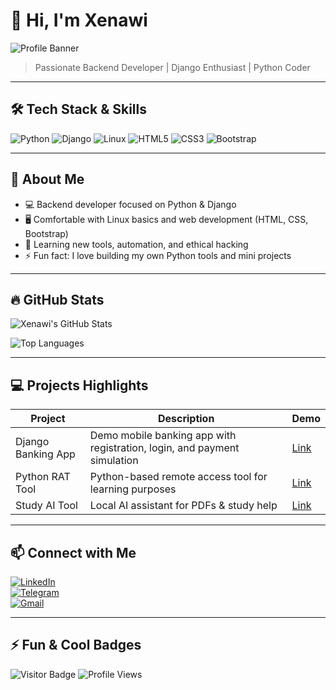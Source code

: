 # 👋 Hi, I'm Xenawi

![Profile Banner](https://media.licdn.com/dms/image/v2/D4E16AQEbpamDSyWayQ/profile-displaybackgroundimage-shrink_350_1400/B4EZoGKrrmK0AY-/0/1761040057893?e=1762992000&v=beta&t=kNXosLsZGY4OY59ByXfgyTV_3u_khkhPalUb_CGUYt4)

> Passionate Backend Developer | Django Enthusiast | Python Coder  

---

## 🛠 Tech Stack & Skills

![Python](https://img.shields.io/badge/Python-3.11-blue?logo=python&logoColor=white) 
![Django](https://img.shields.io/badge/Django-v4.2-green?logo=django&logoColor=white)
![Linux](https://img.shields.io/badge/Linux-Basics-black?logo=linux&logoColor=white)
![HTML5](https://img.shields.io/badge/HTML5-orange?logo=html5&logoColor=white)
![CSS3](https://img.shields.io/badge/CSS3-blueviolet?logo=css3&logoColor=white)
![Bootstrap](https://img.shields.io/badge/Bootstrap-v5-purple?logo=bootstrap&logoColor=white)

---

## 🚀 About Me

- 💻 Backend developer focused on Python & Django  
- 🖥 Comfortable with Linux basics and web development (HTML, CSS, Bootstrap)  
- 🎯 Learning new tools, automation, and ethical hacking  
- ⚡ Fun fact: I love building my own Python tools and mini projects  

---

## 🔥 GitHub Stats

![Xenawi's GitHub Stats](https://github-readme-stats.vercel.app/api?username=Xenawi&show_icons=true&theme=radical)

![Top Languages](https://github-readme-stats.vercel.app/api/top-langs/?username=Xenawi&layout=compact&theme=radical)

---

## 💻 Projects Highlights

| Project | Description | Demo |
|---------|-------------|------|
| Django Banking App | Demo mobile banking app with registration, login, and payment simulation | [Link](#) |
| Python RAT Tool | Python-based remote access tool for learning purposes | [Link](#) |
| Study AI Tool | Local AI assistant for PDFs & study help | [Link](#) |

---

## 📫 Connect with Me

[![LinkedIn](https://img.shields.io/badge/LinkedIn-blue?logo=linkedin&logoColor=white)](https://linkedin.com/in/username)  
[![Telegram](https://img.shields.io/badge/Telegram-2CA5E0?logo=telegram&logoColor=white)](https://t.me/username)  
[![Gmail](https://img.shields.io/badge/Gmail-D14836?logo=gmail&logoColor=white)](mailto:your@email.com)

---

## ⚡ Fun & Cool Badges

![Visitor Badge](https://visitor-badge.glitch.me/badge?page_id=Xenawi.Xenawi)
![Profile Views](https://komarev.com/ghpvc/?username=Xenawi&color=blueviolet)

